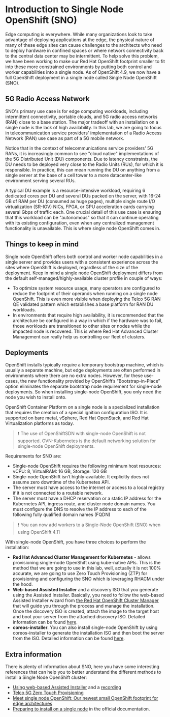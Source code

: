 # Introduction to Single Node OpenShift (SNO)

Edge computing is everywhere. While many organizations look to take advantage of deploying applications at the edge, the physical nature of many of these edge sites can cause challenges to the architects who need to deploy hardware in confined spaces or where network connectivity back to the central data center may be intermittent. To help solve this problem, we have been working to make our Red Hat OpenShift footprint smaller to fit into these more constrained environments by putting both control and worker capabilities into a single node. As of OpenShift 4.9, we now have a full OpenShift deployment in a single node called Single Node OpenShift (SNO).

## 5G Radio Access Network

SNO's primary use case is for edge computing workloads, including intermittent connectivity, portable clouds, and 5G radio access networks (RAN) close to a base station. The major tradeoff with an installation on a single node is the lack of high availability. In this lab, we are going to focus in telecommunication service providers' implementation of a Radio Access Network (RAN) use case as part of a 5G mobile network. 

Notice that in the context of telecommunications service providers' 5G RANs, it is increasingly common to see "cloud native" implementations of the 5G Distributed Unit (DU) components. Due to latency constraints, the DU needs to be deployed very close to the Radio Units (RUs), for which it is responsible. In practice, this can mean running the DU on anything from a single server at the base of a cell tower to a more datacenter-like environment serving several RUs.

A typical DU example is a resource-intensive workload, requiring 6 dedicated cores per DU and several DUs packed on the server, with 16-24 GB of RAM per DU (consumed as huge pages), multiple single route I/O virtualization (SR-IOV) NICs, FPGA, or GPU acceleration cards  carrying several Gbps of traffic each. One crucial detail of this use case is ensuring that this workload can be "autonomous" so that it can continue operating with its existing configuration, even when any centralized management functionality is unavailable. This is where single node OpenShift comes in.

## Things to keep in mind

Single node OpenShift offers both control and worker node capabilities in a single server and provides users with a consistent experience across the sites where OpenShift is deployed, regardless of the size of the deployment. Keep in mind a single node OpenShift deployment differs from the default self-managed/highly-available cluster profile in couple of ways:

* To optimize system resource usage, many operators are configured to reduce the footprint of their operands when running on a single node OpenShift. This is even more visible when deploying the Telco 5G RAN QE validated pattern which establishes a base platform for RAN DU workloads.
* In environments that require high availability, it is recommended that the architecture be configured in a way in which if the hardware was to fail, those workloads are transitioned to other sites or nodes while the impacted node is recovered. This is where Red Hat Advanced Cluster Management can really help us controlling our fleet of clusters.

## Deployments

OpenShift installs typically require a temporary bootstrap machine, which is usually a separate machine, but edge deployments are often performed in environments where there are no extra nodes. However, for these use-cases, the new functionality provided by OpenShift’s “Bootstrap-in-Place” option eliminates the separate bootstrap node requirement for single-node deployments. So when installing single-node OpenShift, you only need the node you wish to install onto.

OpenShift Container Platform on a single node is a specialized installation that requires the creation of a special ignition configuration ISO. It is supported on bare metal, vSphere, Red Hat OpenStack, and Red Hat Virtualization platforms as today.

> :exclamation: The use of OpenShiftSDN with single-node OpenShift is not supported. OVN-Kubernetes is the default networking solution for single-node OpenShift deployments.

Requirements for SNO are:

* Single-node OpenShift requires the following minimum host resources: vCPU: 8, VirtualRAM: 16 GB, Storage: 120 GB 
* Single-node OpenShift isn’t highly-available. It explicitly does not assume zero downtime of the Kubernetes API.
* The server must have access to the internet or access to a local registry if it is not connected to a routable network. 
* The server must have a DHCP reservation or a static IP address for the Kubernetes API, ingress route, and cluster node domain names. You must configure the DNS to resolve the IP address to each of the following fully qualified domain names (FQDN)

> :exclamation: You can now add workers to a Single-Node OpenShift (SNO) when using OpenShift 4.11

With single-node OpenShift, you have three choices to perform the installation:

* **Red Hat Advanced Cluster Management for Kubernetes** - allows provisioning single-node OpenShift using kube-native APIs. This is the method that we are going to use in this lab, well, actually it is not 100% accurate, we are going to use Zero Touch Provisioning (ZTP) for provisioning and configuring the SNO which is leveraging RHACM under the hood.
* **Web-based Assisted Installer** and a discovery ISO that you generate using the Assisted Installer. Basically, you need to follow the web-based Assisted Installer wizard from [the Red Hat OpenShift Cluster Manager](https://console.redhat.com/openshift/assisted-installer/clusters) that will guide you through the process and manage the installation. Once the discovery ISO is created, attach the image to the target host and  boot your server from the attached discovery ISO. Detailed information can be found [here](https://docs.openshift.com/container-platform/latest/installing/installing_sno/install-sno-installing-sno.html#installing-single-node-openshift-using-the-assisted-installer).
* **coreos-installer**. You can also install single-node OpenShift by using coreos-installer to generate the installation ISO and then boot the server from the ISO. Detailed information can be found [here](https://docs.openshift.com/container-platform/latest/installing/installing_sno/install-sno-installing-sno.html#installing-single-node-openshift-manually).


## Extra information

There is plenty of information about SNO, here you have some interesting references that can help you to better understand the different methods to install a Single Node OpenShift cluster:

* [Using web-based Assisted Installer](https://cloud.redhat.com/blog/deploy-openshift-at-the-edge-with-single-node-openshift) and a [recording](https://www.youtube.com/watch?v=QFf0yVAHQKc)
* [Telco 5G Zero Touch Provisioning](https://cloud.redhat.com/blog/telco-5g-zero-touch-provisioning-ztp)
* [Meet single node OpenShift: Our newest small OpenShift footprint for edge architectures](https://www.redhat.com/en/blog/meet-single-node-openshift-our-smallest-openshift-footprint-edge-architectures)
* [Preparing to install on a single node](https://docs.openshift.com/container-platform/4.11/installing/installing_sno/install-sno-preparing-to-install-sno.html) in the official documentation.
